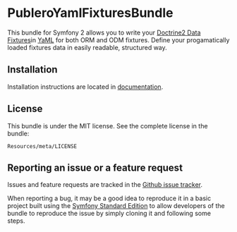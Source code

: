 PubleroYamlFixturesBundle
=========================

This bundle for Symfony 2 allows you to write your
[Doctrine2 Data Fixtures](https://github.com/doctrine/data-fixtures)in [YaML](http://www.yaml.org/)
for both ORM and ODM fixtures. Define your progamatically loaded fixtures data in easily readable, structured way.

Installation
------------

Installation instructions are located in [documentation](Resources/doc/index.md).

License
-------

This bundle is under the MIT license. See the complete license in the bundle:

    Resources/meta/LICENSE

Reporting an issue or a feature request
---------------------------------------

Issues and feature requests are tracked in the
[Github issue tracker](https://github.com/Publero/YamlFixturesBundle/issues).

When reporting a bug, it may be a good idea to reproduce it in a basic project
built using the [Symfony Standard Edition](https://github.com/symfony/symfony-standard)
to allow developers of the bundle to reproduce the issue by simply cloning it
and following some steps.
